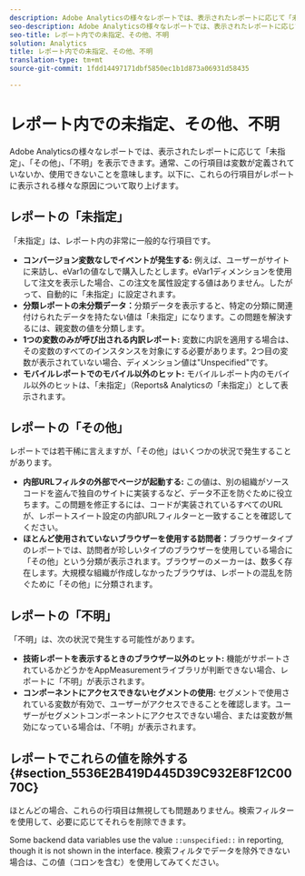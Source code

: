 ```yaml
---
description: Adobe Analyticsの様々なレポートでは、表示されたレポートに応じて「未指定」、「その他」、「不明」を表示できます。通常、この行項目は変数が定義されていないか、使用できないことを意味します。
seo-description: Adobe Analyticsの様々なレポートでは、表示されたレポートに応じて「未指定」、「その他」、「不明」を表示できます。通常、この行項目は変数が定義されていないか、使用できないことを意味します。
seo-title: レポート内での未指定、その他、不明
solution: Analytics
title: レポート内での未指定、その他、不明
translation-type: tm+mt
source-git-commit: 1fdd14497171dbf5850ec1b1d873a06931d58435

---
```



# レポート内での未指定、その他、不明

Adobe Analyticsの様々なレポートでは、表示されたレポートに応じて「未指定」、「その他」、「不明」を表示できます。通常、この行項目は変数が定義されていないか、使用できないことを意味します。以下に、これらの行項目がレポートに表示される様々な原因について取り上げます。

## レポートの「未指定」

「未指定」は、レポート内の非常に一般的な行項目です。

* **コンバージョン変数なしでイベントが発生する:** 例えば、ユーザーがサイトに来訪し、eVar1の値なしで購入したとします。eVar1ディメンションを使用して注文を表示した場合、この注文を属性設定する値はありません。したがって、自動的に「未指定」に設定されます。
* **分類レポートの未分類データ：**&#x200B;分類データを表示すると、特定の分類に関連付けられたデータを持たない値は「未指定」になります。この問題を解決するには、親変数の値を分類します。
* **1つの変数のみが呼び出される内訳レポート:** 変数に内訳を適用する場合は、その変数のすべてのインスタンスを対象にする必要があります。2つ目の変数が表示されていない場合、ディメンション値は"Unspecified"です。
* **モバイルレポートでのモバイル以外のヒット:** モバイルレポート内のモバイル以外のヒットは、「未指定」（Reports&amp; Analyticsの「未指定」）として表示されます。

## レポートの「その他」

レポートでは若干稀に言えますが、「その他」はいくつかの状況で発生することがあります。

* **内部URLフィルタの外部でページが起動する:** この値は、別の組織がソースコードを盗んで独自のサイトに実装するなど、データ不正を防ぐために役立ちます。この問題を修正するには、コードが実装されているすべてのURLが、レポートスイート設定の内部URLフィルターと一致することを確認してください。
* **ほとんど使用されていないブラウザーを使用する訪問者：**&#x200B;ブラウザータイプのレポートでは、訪問者が珍しいタイプのブラウザーを使用している場合に「その他」という分類が表示されます。ブラウザーのメーカーは、数多く存在します。大規模な組織が作成しなかったブラウザは、レポートの混乱を防ぐために「その他」に分類されます。

## レポートの「不明」

「不明」は、次の状況で発生する可能性があります。

* **技術レポートを表示するときのブラウザー以外のヒット:** 機能がサポートされているかどうかをAppMeasurementライブラリが判断できない場合、レポートに「不明」が表示されます。
* **コンポーネントにアクセスできないセグメントの使用:** セグメントで使用されている変数が有効で、ユーザーがアクセスできることを確認します。ユーザーがセグメントコンポーネントにアクセスできない場合、または変数が無効になっている場合は、「不明」が表示されます。

## レポートでこれらの値を除外する {#section_5536E2B419D445D39C932E8F12C0070C}

ほとんどの場合、これらの行項目は無視しても問題ありません。検索フィルターを使用して、必要に応じてそれらを削除できます。

Some backend data variables use the value `::unspecified::` in reporting, though it is not shown in the interface. 検索フィルタでデータを除外できない場合は、この値（コロンを含む）を使用してみてください。
